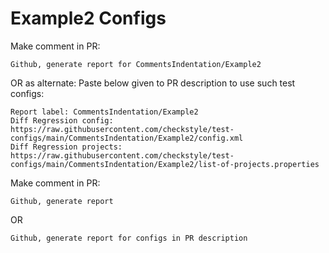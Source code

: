 # Example2 Configs
Make comment in PR:
```
Github, generate report for CommentsIndentation/Example2
```
OR as alternate:
Paste below given to PR description to use such test configs:
```
Report label: CommentsIndentation/Example2
Diff Regression config: https://raw.githubusercontent.com/checkstyle/test-configs/main/CommentsIndentation/Example2/config.xml
Diff Regression projects: https://raw.githubusercontent.com/checkstyle/test-configs/main/CommentsIndentation/Example2/list-of-projects.properties
```
Make comment in PR:
```
Github, generate report
```
OR
```
Github, generate report for configs in PR description
```
